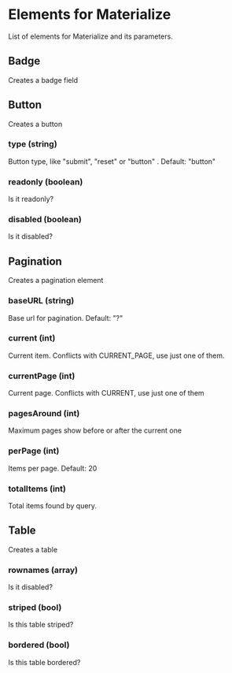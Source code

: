 
# Elements for Materialize

List of elements for Materialize and its parameters.

## Badge

Creates a badge field



## Button

Creates a button

### type (string)

Button type, like "submit", "reset" or "button" . Default: "button"

### readonly (boolean)

Is it readonly?

### disabled (boolean)

Is it disabled?


## Pagination

Creates a pagination element

### baseURL (string)

Base url for pagination. Default: "?"

### current (int)

Current item. Conflicts with CURRENT_PAGE, use just one of them.

### currentPage (int)

Current page. Conflicts with CURRENT, use just one of them

### pagesAround (int)

Maximum pages show before or after the current one

### perPage (int)

Items per page. Default: 20

### totalItems (int)

Total items found by query.


## Table

Creates a table

### rownames (array)

Is it disabled?

### striped (bool)

Is this table striped?

### bordered (bool)

Is this table bordered?

